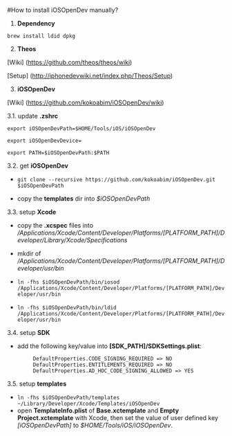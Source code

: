 #How to install iOSOpenDev manually?


1. **Dependency**

 `brew install ldid dpkg`

2. **Theos**

 [Wiki] (https://github.com/theos/theos/wiki)
    
 [Setup] (http://iphonedevwiki.net/index.php/Theos/Setup)

3. **iOSOpenDev**

 [Wiki] (https://github.com/kokoabim/iOSOpenDev/wiki)

 3.1. update **.zshrc**
 
 `export iOSOpenDevPath=$HOME/Tools/iOS/iOSOpenDev`
 
 `export iOSOpenDevDevice=`
 
 `export PATH=$iOSOpenDevPath:$PATH`

 3.2. get **iOSOpenDev**
 
 * `git clone --recursive https://github.com/kokoabim/iOSOpenDev.git $iOSOpenDevPath`

 * copy the **templates** dir into *$iOSOpenDevPath*

 3.3. setup **Xcode**

 * copy the **.xcspec** files into */Applications/Xcode/Content/Developer/Platforms/[PLATFORM_PATH]/Developer/Library/Xcode/Specifications*
    
 * mkdir of */Applications/Xcode/Content/Developer/Platforms/[PLATFORM_PATH]/Developer/usr/bin*
	
 * `ln -fhs $iOSOpenDevPath/bin/iosod /Applications/Xcode/Content/Developer/Platforms/[PLATFORM_PATH]/Developer/usr/bin`
	
 * `ln -fhs $iOSOpenDevPath/bin/ldid /Applications/Xcode/Content/Developer/Platforms/[PLATFORM_PATH]/Developer/usr/bin`
	
 3.4. setup **SDK**
 
 * add the following key/value into **[SDK_PATH]/SDKSettings.plist**:

            DefaultProperties.CODE_SIGNING_REQUIRED => NO
            DefaultProperties.ENTITLEMENTS_REQUIRED => NO
            DefaultProperties.AD_HOC_CODE_SIGNING_ALLOWED => YES

 3.5. setup **templates**
 
 * `ln -fhs $iOSOpenDevPath/templates ~/Library/Developer/Xcode/Templates/iOSOpenDev`
 * open **TemplateInfo.plist** of **Base.xctemplate** and **Empty Project.xctemplate** with Xcode, then set the value of user defined key *[iOSOpenDevPath]* to *$HOME/Tools/iOS/iOSOpenDev*.
